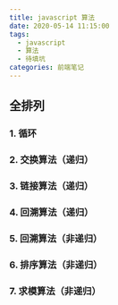 ```yaml
---
title: javascript 算法
date: 2020-05-14 11:15:00
tags:
  - javascript
  - 算法
  - 待填坑
categories: 前端笔记
---
```


## 全排列

### 1. 循环

### 2. 交换算法（递归）

### 3. 链接算法（递归）

### 4. 回溯算法（递归）

### 5. 回溯算法（非递归）

### 6. 排序算法（非递归）

### 7. 求模算法（非递归）